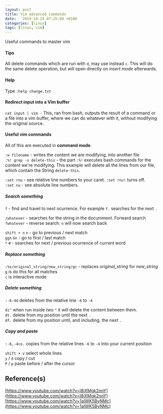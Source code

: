 ```yaml
---
layout: post
title: Vim advanced commands
date:   2019-10-24 07:25:00 +0100
categories: [linux]
tags: [linux, vim]
---
```


Useful commands to master vim

#### Tips
All delete commands which are run with `d`, may use instead `c`. This will do the same delete operation, but will open directly on _insert mode_ afterwards.

#### Help  
Type `:help change.txt`
#### Redirect input into a Vim buffer
`cat input | vim -` This, ran from bash, outputs the result of a command or a file into a vim buffer, where we can do whatever with it, without modifying the original source.     

<!--more-->

#### Useful vim commands  
All of this are executed in **command mode**.  

`:w filename` - writes the content we are modifying, into another file  
`:%! grep -v delete-this` - the part `:%!` executes bash commands for the content we're modifying. This example will delete all the lines from our file, which contain the String `delete-this`.  

`:set rnu` - see relative line numbers to your caret. `:set rnu!` turns off.  
`:set nu` - see absolute line numbers.  

##### Search something
`f` - find and travel to next ocurrence. For example `f.` searches for the next `.`

`/whatever` - searches for the string in the documment. Forward search  
`?whatever` - reverse search. `n` will now search back  

`shift + n` `n` - go to previous / next match  
`ggn` `Gn` - go to first / last match  
`*` `#` - searches for next / previous ocurrence of current word  

##### Replace something
`:%s/original_string/new_string/gc` - replaces _original_string_ for _new_string_   
`g` is do this for all matches  
`c` is interactive mode  

##### Delete something  
`:-6-4d` deletes from the relative line `-6` to `-4`

`di"` when run inside two `"` it will delete the content between them.  
`dt.` delete from my position until the next `.`  
`df.` delete from my position until, and including, the next `.`

##### Copy and paste  
`:-6,-4co.` copies from the relative lines `-6` to `-4` into your current position    

`shift + v` select whole lines  
`y` / `d` copy / cut  
`P` / `p` paste before / after the cursor

## Reference(s)
[https://www.youtube.com/watch?v=l8iXMgk2nnY](https://www.youtube.com/watch?v=l8iXMgk2nnY)  
[https://www.youtube.com/watch?v=1alWK5ByNMc](https://www.youtube.com/watch?v=1alWK5ByNMc)
